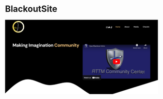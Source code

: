 # BlackoutSite
<img width="1000" alt="image" src="https://github.com/Malabeadman/BlackoutSite/blob/main/images/Queblackouthomepage.png">

